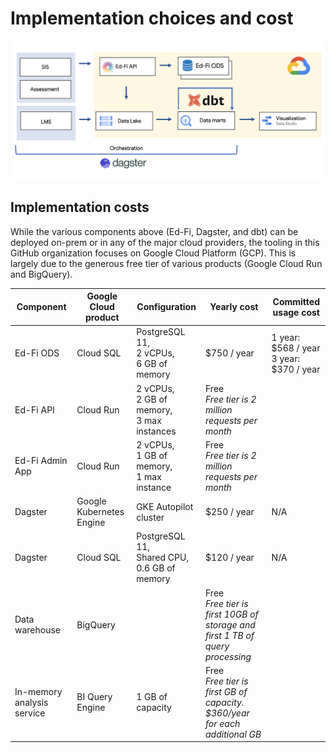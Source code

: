 # Implementation choices and cost

![Data stack](/assets/k12_data_stack.png)

## Implementation costs

While the various components above (Ed-Fi, Dagster, and dbt) can be deployed on-prem or in any of the major cloud providers, the tooling in this GitHub organization focuses on Google Cloud Platform (GCP). This is largely due to the generous free tier of various products (Google Cloud Run and BigQuery).


| Component             | Google Cloud product | Configuration                                   | Yearly cost            | Committed usage cost                     |
| --------------------- | -------------------- | ----------------------------------------------- | ---------------------- | ---------------------------------------- |
| Ed-Fi ODS             | Cloud SQL            | PostgreSQL 11,<br>2 vCPUs,<br>6 GB of memory      | $750 / year              | 1 year: $568 / year<br />3 year: $370 / year |
| Ed-Fi API             | Cloud Run            | 2 vCPUs,<br>2 GB of memory,<br>3 max instances    | Free<br>*Free tier is 2 million<br>requests per month* |          |
| Ed-Fi Admin App       | Cloud Run            | 2 vCPUs,<br>1 GB of memory,<br>1 max instance     | Free<br>*Free tier is 2 million<br>requests per month* |          |
| Dagster               | Google Kubernetes Engine | GKE Autopilot cluster   | $250 / year                       | N/A |
| Dagster               | Cloud SQL            | PostgreSQL 11,<br>Shared CPU,<br>0.6 GB of memory | $120 / year                       | N/A |
| Data warehouse        | BigQuery             |                                                   | Free<br>*Free tier is first  10GB of storage and first 1 TB of query processing* | |
| In-memory analysis service | BI Query Engine | 1 GB of capacity                                  | Free<br>*Free tier is first GB of capacity.<br>$360/year for each additional GB* | |
